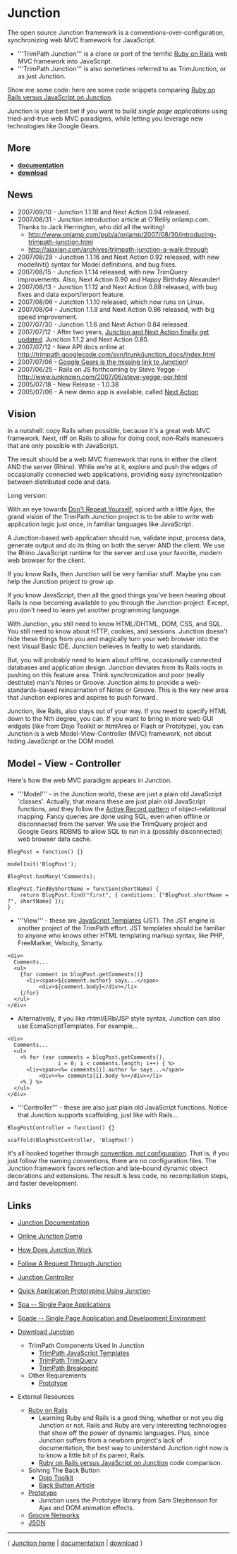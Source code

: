 # Junction #

The open source Junction framework is a conventions-over-configuration, synchronizing web MVC framework for JavaScript.

  * '''TrimPath Junction''' is a clone or port of the terrific [Ruby on Rails](http://www.rubyonrails.com/) web MVC framework into JavaScript.
  * '''TrimPath Junction''' is also sometimes referred to as TrimJunction, or as just Junction.

Show me some code: here are some code snippets comparing [Ruby on Rails versus JavaScript on Junction](http://code.google.com/p/trimpath/wiki/RubyRailsVsJavaScriptJunction).

Junction is your best bet if you want to build _single page applications_ using tried-and-true web MVC paradigms, while letting you leverage new technologies like Google Gears.

## More ##
  * **[documentation](http://trimpath.googlecode.com/svn/trunk/junction_docs/index.html)**
  * **[download](http://code.google.com/p/trimpath/downloads/list)**

## News ##
  * 2007/09/10 - Junction 1.1.18 and Next Action 0.94 released.
  * 2007/08/31 - Junction introduction article at O'Reilly onlamp.com.  Thanks to Jack Herrington, who did all the writing!
    * http://www.onlamp.com/pub/a/onlamp/2007/08/30/introducing-trimpath-junction.html
    * http://ajaxian.com/archives/trimpath-junction-a-walk-through
  * 2007/08/29 - Junction 1.1.16 and Next Action 0.92 released, with new modelInit() syntax for Model definitions, and bug fixes.
  * 2007/08/15 - Junction 1.1.14 released, with new TrimQuery improvements.  Also, Next Action 0.90 and Happy Birthday Alexander!
  * 2007/08/13 - Junction 1.1.12 and Next Action 0.88 released, with bug fixes and data export/import feature.
  * 2007/08/06 - Junction 1.1.10 released, which now runs on Linux.
  * 2007/08/04 - Junction 1.1.8 and Next Action 0.86 released, with big speed improvement.
  * 2007/07/30 - Junction 1.1.6 and Next Action 0.84 released.
  * 2007/07/12 - After two years, [Junction and Next Action finally get updated](http://trimpath.com/blog/?p=69).  Junction 1.1.2 and Next Action 0.80.
  * 2007/07/12 - New API docs online at http://trimpath.googlecode.com/svn/trunk/junction_docs/index.html
  * 2007/07/06 - [Google Gears is the missing link to Junction](http://trimpath.com/blog/?p=53)!
  * 2007/06/25 - Rails on JS forthcoming by Steve Yegge - http://www.iunknown.com/2007/06/steve-yegge-por.html
  * 2005/07/18 - New Release - 1.0.38
  * 2005/07/06 - A new demo app is available, called [Next Action](http://code.google.com/p/trimpath/wiki/NextAction)

## Vision ##

In a nutshell: copy Rails when possible, because it's a great web MVC framework.  Next, riff on Rails to allow for doing cool, non-Rails maneuvers that are only possible with JavaScript.

The result should be a web MVC framework that runs in either the client AND the server (Rhino).  While we're at it, explore and push the edges of occasionally connected web applications, providing easy synchronization between distributed code and data.

Long version:

With an eye towards [Don't Repeat Yourself](http://code.google.com/p/trimpath/wiki/DontRepeatYourself), spiced with a little Ajax, the grand vision of the TrimPath Junction project is to be able to write web application logic just once, in familiar languages like JavaScript.

A Junction-based web application should run, validate input, process data, generate output and do its thing on both the server AND the client.  We use the Rhino JavaScript runtime for the server and use your favorite, modern web browser for the client.

If you know Rails, then Junction will be very familiar stuff.  Maybe you can help the Junction project to grow up.

If you know JavaScript, then all the good things you've been hearing about Rails is now becoming available to you through the Junction project.  Except, you don't need to learn yet another programming language.

With Junction, you still need to know HTML/DHTML, DOM, CSS, and SQL.  You still need to know about HTTP, cookies, and sessions.  Junction doesn't hide these things from you and magically turn your web browser into the next Visual Basic IDE.  Junction believes in fealty to web standards.

But, you will probably need to learn about offline, occasionally connected databases and application design.  Junction deviates from its Rails roots in pushing on this feature area.  Think synchronization and poor (really destitute) man's Notes or Groove.  Junction aims to provide a web-standards-based reincarnation of Notes or Groove.  This is the key new area that Junction explores and aspires to push forward.

Junction, like Rails, also stays out of your way.  If you need to specify HTML down to the Nth degree, you can.  If you want to bring in more web GUI widgets (like from Dojo Toolkit or htmlArea or Flash or Prototype), you can.  Junction is a web Model-View-Controller (MVC) framework, not about hiding JavaScript or the DOM model.

## Model - View - Controller ##

Here's how the web MVC paradigm appears in Junction.

  * '''Model''' - in the Junction world, these are just a plain old JavaScript 'classes'.  Actually, that means these are just plain old JavaScript functions, and they follow the [Active Record pattern](http://www.martinfowler.com/eaaCatalog/activeRecord.html) of object-relational mapping.  Fancy queries are done using SQL, even when offline or disconnected from the server.  We use the TrimQuery project and Google Gears RDBMS to allow SQL to run in a (possibly disconnected) web browser data cache.
```
BlogPost = function() {}

modelInit('BlogPost');

BlogPost.hasMany('Comments);

BlogPost.findByShortName = function(shortName) {
    return BlogPost.find("first", { conditions: ["BlogPost.shortName = ?", shortName] });
}
```

  * '''View''' - these are [JavaScript Templates](http://code.google.com/p/trimpath/wiki/JavaScriptTemplates) (JST).  The JST engine is another project of the TrimPath effort.  JST templates should be familiar to anyone who knows other HTML templating markup syntax, like PHP, FreeMarker, Velocity, Smarty.
```
<div>
  Comments...
  <ul>
    {for comment in blogPost.getComments()}
      <li><span>${comment.author} says...</span>
          <div>${comment.body}</div></li>
    {/for}
  </ul>
</div>
```

  * Alternatively, if you like rhtml/ERb/JSP style syntax, Junction can also use EcmaScriptTemplates.  For example...
```
<div>
  Comments...
  <ul>
    <% for (var comments = blogPost.getComments(),
                i = 0; i < comments.length; i++) { %>
      <li><span><%= comments[i].author %> says...</span>
          <div><%= comments[i].body %></div></li>
    <% } %>
  </ul>
</div>
```

  * '''Controller''' - these are also just plain old JavaScript functions.  Notice that Junction supports scaffolding, just like with Rails...
```
BlogPostController = function() {}

scaffold(BlogPostController, 'BlogPost')
```

It's all hooked together through [convention, not configuration](http://www.onlamp.com/pub/a/onlamp/2005/01/20/rails.html).  That is, if you just follow the naming conventions, there are no configuration files.  The Junction framework favors reflection and late-bound dynamic object decorations and extensions.  The result is less code, no recompilation steps, and faster development.

## Links ##
  * [Junction Documentation](http://trimpath.googlecode.com/svn/trunk/junction_docs/index.html)
  * [Online Junction Demo](http://code.google.com/p/trimpath/wiki/TrimJunctionDemo)
  * [How Does Junction Work](http://code.google.com/p/trimpath/wiki/TrimJunctionHowItWorks)
  * [Follow A Request Through Junction](http://code.google.com/p/trimpath/wiki/TrimJunctionFollowARequest)
  * [Junction Controller](http://code.google.com/p/trimpath/wiki/TrimJunctionController)
  * [Quick Application Prototyping Using Junction](http://code.google.com/p/trimpath/wiki/PrototypingWithJunction)

  * [Spa -- Single Page Applications](http://code.google.com/p/trimpath/wiki/SinglePageApplications)
  * [Spade -- Single Page Application and Development Environment](http://code.google.com/p/trimpath/wiki/SinglePageApplicationAndDevelopmentEnvironment)

  * [Download Junction](http://code.google.com/p/trimpath/downloads/list)
    * TrimPath Components Used In Junction
      * [TrimPath JavaScript Templates](http://code.google.com/p/trimpath/wiki/JavaScriptTemplates)
      * [TrimPath TrimQuery](http://code.google.com/p/trimpath/wiki/TrimQuery)
      * [TrimPath Breakpoint](http://code.google.com/p/trimpath/wiki/TrimBreakpoint)
    * Other Requirements
      * [Prototype](http://prototype.conio.net)

  * External Resources
    * [Ruby on Rails](http://www.rubyonrails.com/)
      * Learning Ruby and Rails is a good thing, whether or not you dig Junction or not.  Rails and Ruby are very interesting technologies that show off the power of dynamic languages. Plus, since Junction suffers from a newborn project's lack of documentation, the best way to understand Junction right now is to know a little bit of its parent, Rails.
      * [Ruby on Rails versus JavaScript on Junction](http://code.google.com/p/trimpath/wiki/RubyRailsVsJavaScriptJunction) code comparison.
    * Solving The Back Button
      * [Dojo Toolkit](http://dojotoolkit.org)
      * [Back Button Article](http://www.contentwithstyle.co.uk/Articles/38/fixing-the-back-button-and-enabling-bookmarking-for-ajax-apps)
    * [Prototype](http://prototype.conio.net)
      * Junction uses the Prototype library from Sam Stephenson for Ajax and DOM animation effects.
    * [Groove Networks](http://groove.net)
    * [JSON](http://code.google.com/p/trimpath/wiki/JsonLibrary)


---

{ [Junction home](http://code.google.com/p/trimpath/wiki/TrimJunction) | [documentation](http://trimpath.googlecode.com/svn/trunk/junction_docs/index.html) | [download](http://code.google.com/p/trimpath/downloads/list) }